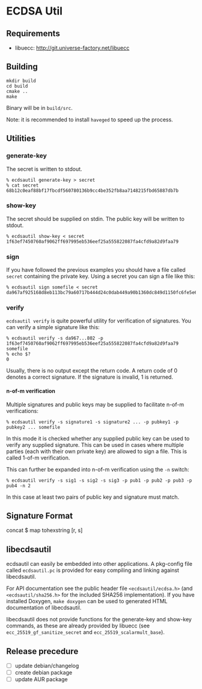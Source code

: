 ECDSA Util
==========

Requirements
------------

  * libuecc: http://git.universe-factory.net/libuecc

Building
--------

    mkdir build
    cd build
    cmake ..
    make

Binary will be in `build/src`.

Note: it is recommended to install `haveged` to speed up the process.

Utilities
---------

### generate-key

The secret is written to stdout.

    % ecdsautil generate-key > secret
    % cat secret
    68b12c0eaf88bf17fbcdf560780136b9cc4be352fb8aa7148215fbd65887db7b

### show-key

The secret should be supplied on stdin. The public key will be written to
stdout.

    % ecdsautil show-key < secret
    1f63ef7450760af9062ff697995eb536eef25a555822087fa4cfd9a82d9faa79

### sign

If you have followed the previous examples you should have a file called
`secret` containing the private key. Using a secret you can sign a file like
this:

    % ecdsautil sign somefile < secret
    da967af925168d8eb113bc79a60717b444d24c0dab449a90b1360dc849d1150fc6fe5e6656966d2fc88e67d81108deb13836ed66308cf897dd1b8815f6422802

### verify

`ecdsautil verify` is quite powerful utility for verification of signatures. You can
verify a simple signature like this:

    % ecdsautil verify -s da967...802 -p 1f63ef7450760af9062ff697995eb536eef25a555822087fa4cfd9a82d9faa79 somefile
    % echo $?
    0

Usually, there is no output except the return code. A return code of 0 denotes
a correct signature. If the signature is invalid, 1 is returned.

#### n-of-m verification

Multiple signatures and public keys may be supplied to facilitate n-of-m
verifications:

    % ecdsautil verify -s signature1 -s signature2 ... -p pubkey1 -p pubkey2 ... somefile

In this mode it is checked whether any supplied public key can be used to
verify any supplied signature. This can be used in cases where multiple
parties (each with their own private key) are allowed to sign a file. This is
called 1-of-m verification.

This can further be expanded into n-of-m verification using the `-n` switch:

    % ecdsautil verify -s sig1 -s sig2 -s sig3 -p pub1 -p pub2 -p pub3 -p pub4 -n 2

In this case at least two pairs of public key and signature must match.

Signature Format
----------------

concat $ map tohexstring [r, s]


libecdsautil
------------

ecdsautil can easily be embedded into other applications. A pkg-config file
called `ecdsautil.pc` is provided for easy compiling and linking against
libecdsautil.

For API documentation see the public header file `<ecdsautil/ecdsa.h>` (and
`<ecdsautil/sha256.h>` for the included SHA256 implementation). If you have
installed Doxygen, `make doxygen` can be used to generated HTML documentation
of libecdsautil.

libecdsautil does not provide functions for the generate-key and show-key commands,
as these are already provided by libuecc (see `ecc_25519_gf_sanitize_secret` and
`ecc_25519_scalarmult_base`).


Release precedure
-----------------

- [ ] update debian/changelog
- [ ] create debian package
- [ ] update AUR package
